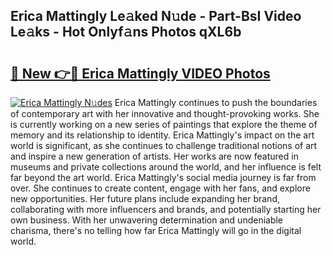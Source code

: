 ## Erica Mattingly Le𝚊ked N𝚞de - Part-BsI Video Le𝚊ks - Hot Onlyf𝚊ns Photos qXL6b

# <h2><a href="http://ac26234.deff.icu/?id=Erica+Mattingly">🔗 New 👉🔴 Erica Mattingly VIDEO Photos</a></h2>

[![Erica Mattingly N𝚞des](https://i.imgur.com/rIISA9y.gif)](http://ac26234.deff.icu/?id=Erica+Mattingly)
Erica Mattingly continues to push the boundaries of contemporary art with her innovative and thought-provoking works. She is currently working on a new series of paintings that explore the theme of memory and its relationship to identity. Erica Mattingly's impact on the art world is significant, as she continues to challenge traditional notions of art and inspire a new generation of artists. Her works are now featured in museums and private collections around the world, and her influence is felt far beyond the art world. Erica Mattingly's social media journey is far from over. She continues to create content, engage with her fans, and explore new opportunities. Her future plans include expanding her brand, collaborating with more influencers and brands, and potentially starting her own business. With her unwavering determination and undeniable charisma, there's no telling how far Erica Mattingly will go in the digital world.
